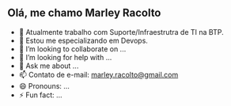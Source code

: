 ## Olá, me chamo Marley Racolto

- 🔭 Atualmente trabalho com Suporte/Infraestrutra de TI na BTP.
- 🌱 Estou me especializando em Devops.
- 👯 I’m looking to collaborate on ...
- 🤔 I’m looking for help with ...
- 💬 Ask me about ...
- 📫 Contato de e-mail: marley.racolto@gmail.com
- 😄 Pronouns: ...
- ⚡ Fun fact: ...
